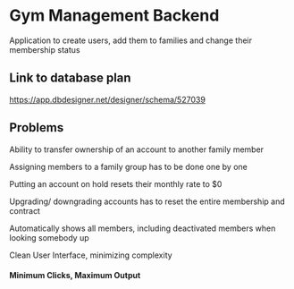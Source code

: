 # Gym Management Backend

Application to create users, add them to families and change their membership status

## Link to database plan

https://app.dbdesigner.net/designer/schema/527039

## Problems

Ability to transfer ownership of an account to another family member

Assigning members to a family group has to be done one by one

Putting an account on hold resets their monthly rate to $0

Upgrading/ downgrading accounts has to reset the entire membership and contract

Automatically shows all members, including deactivated members when looking somebody up

Clean User Interface, minimizing complexity

#### Minimum Clicks, Maximum Output
